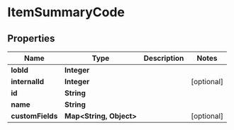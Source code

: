 
# ItemSummaryCode

## Properties
Name | Type | Description | Notes
------------ | ------------- | ------------- | -------------
**lobId** | **Integer** |  | 
**internalId** | **Integer** |  |  [optional]
**id** | **String** |  | 
**name** | **String** |  | 
**customFields** | **Map&lt;String, Object&gt;** |  |  [optional]



